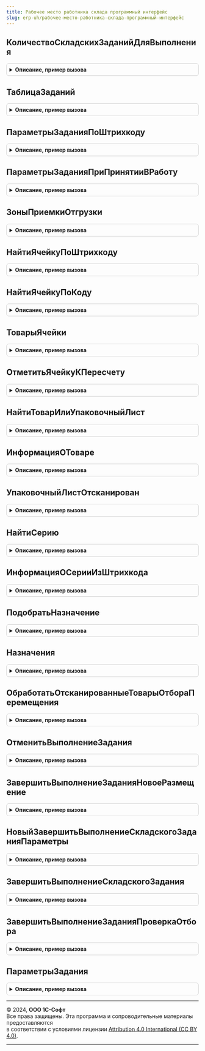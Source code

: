```yaml
---
title: Рабочее место работника склада программный интерфейс
slug: erp-uh/рабочее-место-работника-склада-программный-интерфейс
---
```



## КоличествоСкладскихЗаданийДляВыполнения
<details style="margin: 1em 0; padding: 0.5em; border: 1px solid #ccc; border-radius: 6px;">

<summary style="font-weight: bold; cursor: pointer;">Описание, пример вызова</summary>

```bsl

// Возвращает число - количество документов-заданий доступных для выполнения работником склада.
//
// Параметры:
//	Склад - СправочникСсылка.СкладскиеПомещения - склад, для которого возвращается количество заданий,
//	Помещение - СправочникСсылка.СкладскиеПомещения - помещение склада.
//	ТипЗадания - Строка - тип складского задания,
//	Исполнители - Массив из СправочникСсылка.Пользователи - список исполнителей заданий.
//
// Возвращаемое значение:
//	Число - количество доступных для выполнения заданий заданного вида.
//
Функция КоличествоСкладскихЗаданийДляВыполнения(Склад, Помещение, ТипЗадания, Исполнители) Экспорт
```

Пример вызова
```bsl
Результат = РабочееМестоРаботникаСкладаПрограммныйИнтерфейс.КоличествоСкладскихЗаданийДляВыполнения(Склад, Помещение, ТипЗадания, Исполнители) 
```
</details>

## ТаблицаЗаданий
<details style="margin: 1em 0; padding: 0.5em; border: 1px solid #ccc; border-radius: 6px;">

<summary style="font-weight: bold; cursor: pointer;">Описание, пример вызова</summary>

```bsl

// Возвращает таблицу заданий, выбранного типа операции, указанных пользователей.
//
// Параметры:
//	Склад - СправочникСсылка.Склады - склад,
//	Помещение - СправочникСсылка.СкладскиеПомещения - помещение склада,
//	ТипЗадания - Строка - тип складских заданий,
//	Исполнитель - Массив из СправочникСсылка.Пользователи - список исполнителей заданий.
//
// Возвращаемое значение:
//	ТаблицаЗначений:
//	*Ссылка - ДокументСсылка - складской документ
//	*Номер - Строка - номер документа
//	*Исполнитель - СправочникСсылка.Пользователи
//	*НаименованиеИсполнителя - Строка
//	*НомерИсполнителя - Число
//	*ЕдиницаИзмерения - СправочникСсылка.УпаковкиЕдиницыИзмерения
//	*НаименованиеЕдиницыИзмерения - Строка
//
Функция ТаблицаЗаданий(Склад, Помещение, ТипЗадания, Исполнитель) Экспорт
```

Пример вызова
```bsl
Результат = РабочееМестоРаботникаСкладаПрограммныйИнтерфейс.ТаблицаЗаданий(Склад, Помещение, ТипЗадания, Исполнитель) 
```
</details>

## ПараметрыЗаданияПоШтрихкоду
<details style="margin: 1em 0; padding: 0.5em; border: 1px solid #ccc; border-radius: 6px;">

<summary style="font-weight: bold; cursor: pointer;">Описание, пример вызова</summary>

```bsl

// Возвращает структуру со служебной информацией о задании.
// Функция вызывается при сканировании штрихкода складского задания.
//
// Параметры:
//	Штрихкод - Строка - штрихкод задания.
//	Склад - СправочникСсылка.Склады - склад.
//	Помещение - СправочникСсылка.СкладскиеПомещения - помещение склада.
//	Пользователь - СправочникСсылка.Пользователи - исполнитель складского задания,
//	ТипЗадания - Строка - тип складского задания.
//	РежимВыбораОперации - Булево - Истина, если сканирование задания выполнено из меню "Выбор операции".
//									Ложь, если сканирование задания выполнено из меню "Главное меню" формы рабочего места.
//	ГлубинаДетализацииМаркировки - Число - глубина детализация информации по маркированным упаковкам:
//				0 - без детализации
//				999 - без ограничения вложенности
//
// Возвращаемое значение:
//	см. РабочееМестоРаботникаСкладаПрограммныйИнтерфейс.ПараметрыЗадания
//
Функция ПараметрыЗаданияПоШтрихкоду(Штрихкод, Склад, Помещение, Пользователь, ТипЗадания = "", Экспорт
```

Пример вызова
```bsl
Результат = РабочееМестоРаботникаСкладаПрограммныйИнтерфейс.ПараметрыЗаданияПоШтрихкоду(Штрихкод, Склад, Помещение, Пользователь, ТипЗадания, );
```
</details>

## ПараметрыЗаданияПриПринятииВРаботу
<details style="margin: 1em 0; padding: 0.5em; border: 1px solid #ccc; border-radius: 6px;">

<summary style="font-weight: bold; cursor: pointer;">Описание, пример вызова</summary>

```bsl

// Возвращает структуру со служебной информацией о задании.
// Функция вызывается при выборе задания из табличной части "Задания" формы обработки "РабочееМестоРаботникаСклада".
//
// Параметры:
//	Задание - ДокументСсылка - ссылка складского задание,
//	Пользователь - СправочникСсылка.Пользователи - исполнитель складского задания
//	ПараметрыЗадания - см. РабочееМестоРаботникаСкладаПрограммныйИнтерфейс.ПараметрыЗадания
//
// Возвращаемое значение:
//	см. РабочееМестоРаботникаСкладаПрограммныйИнтерфейс.ПараметрыЗадания
//
Функция ПараметрыЗаданияПриПринятииВРаботу(Задание, Пользователь, ПараметрыЗадания = Неопределено) Экспорт
```

Пример вызова
```bsl
Результат = РабочееМестоРаботникаСкладаПрограммныйИнтерфейс.ПараметрыЗаданияПриПринятииВРаботу(Задание, Пользователь, ПараметрыЗадания);
```
</details>

## ЗоныПриемкиОтгрузки
<details style="margin: 1em 0; padding: 0.5em; border: 1px solid #ccc; border-radius: 6px;">

<summary style="font-weight: bold; cursor: pointer;">Описание, пример вызова</summary>

```bsl

// Возвращает таблицу ячеек зон приемки и отгрузки по указанному складу.
//
// Параметры:
//	Склад - СправочникСсылка.Склады - склад,
//	Помещение - СправочникСсылка.СкладскиеПомещения - складское помещение.
//
// Возвращаемое значение:
//	ТаблицаЗначений - таблица зон приемки и отгрузки:
//		* Ячейка - СправочникСсылка.СкладскиеЯчейки - адрес складской ячейки.
//		* КодЯчейки - Строка - строковое представление складской ячейки.
//		* ТипЯчейки - ПеречислениеСсылка.ТипыСкладскихЯчеек - тип складской ячейки.
//		* Склад - СправочникСсылка.Склады - склад, в котором расположена ячейка приемки (отгрузки).
//		* НаименованиеСклада - Строка - имя склада.
//
Функция ЗоныПриемкиОтгрузки(Склад, Помещение) Экспорт
```

Пример вызова
```bsl
Результат = РабочееМестоРаботникаСкладаПрограммныйИнтерфейс.ЗоныПриемкиОтгрузки(Склад, Помещение) 
```
</details>

## НайтиЯчейкуПоШтрихкоду
<details style="margin: 1em 0; padding: 0.5em; border: 1px solid #ccc; border-radius: 6px;">

<summary style="font-weight: bold; cursor: pointer;">Описание, пример вызова</summary>

```bsl

// Выполняет поиск ячейки по штрихкоду.
//
// Параметры:
//	Склад           - СправочникСсылка.Склады - склад.
//	Помещение       - СправочникСсылка.СкладскиеПомещения - помещение склада.
//	ШтрихкодЯчейки  - Строка - штрихкод ячейки.
//	ЭтоСканирование - Булево - Истина, если значение штрихкода адреса ячейки получено через ТСД.
//
// Возвращаемое значение:
//	Структура - параметры ячейки, которые содержит поля:
//		* КодВозврата - Число - 1, если ячейка найдена. 0, Если ячейка не найдена.
//		* Ячейка - СправочникСсылка.СкладскиеЯчейки - найденная ячейка.
//		* ТипЯчейки - ПеречислениеСсылка.ТипыСкладскихЯчеек - тип складской ячейки.
//		* КодЯчейки - Строка- код ячейки.
//		* ШтрихкодЯчейки - Строка - штрихкод ячейки.
//
Функция НайтиЯчейкуПоШтрихкоду(Склад, Помещение, ШтрихкодЯчейки, ЭтоСканирование = Ложь) Экспорт
```

Пример вызова
```bsl
Результат = РабочееМестоРаботникаСкладаПрограммныйИнтерфейс.НайтиЯчейкуПоШтрихкоду(Склад, Помещение, ШтрихкодЯчейки, ЭтоСканирование);
```
</details>

## НайтиЯчейкуПоКоду
<details style="margin: 1em 0; padding: 0.5em; border: 1px solid #ccc; border-radius: 6px;">

<summary style="font-weight: bold; cursor: pointer;">Описание, пример вызова</summary>

```bsl

// Выполняет поиск ячейки по коду.
//
// Параметры:
//	Склад - СправочникСсылка.Склады - склад.
//	Помещение - СправочникСсылка - помещение склада.
//	КодЯчейки - Строка - код ячейки.
//
// Возвращаемое значение:
//	Структура - параметры ячейки, которые содержит поля:
//		* КодВозврата - Число - 1, если ячейка найдена. 0, Если ячейка не найдена.
//		* Ячейка - СправочникСсылка.СкладскиеЯчейки - найденная ячейка.
//		* ТипЯчейки - ПеречислениеСсылка.ТипыСкладскихЯчеек - тип складской ячейки.
//		* КодЯчейки - Строка- код ячейки.
//		* ШтрихкодЯчейки - Строка - штрихкод ячейки.
//
Функция НайтиЯчейкуПоКоду(Склад, Помещение, КодЯчейки) Экспорт
```

Пример вызова
```bsl
Результат = РабочееМестоРаботникаСкладаПрограммныйИнтерфейс.НайтиЯчейкуПоКоду(Склад, Помещение, КодЯчейки) 
```
</details>

## ТоварыЯчейки
<details style="margin: 1em 0; padding: 0.5em; border: 1px solid #ccc; border-radius: 6px;">

<summary style="font-weight: bold; cursor: pointer;">Описание, пример вызова</summary>

```bsl

// Возвращает таблицу товаров, хранящихся в ячейке.
//
// Параметры:
//	Склад - СправочникСсылка.СкладскиеПомещения - склад.
//	Помещение - СправочникСсылка.СкладскиеПомещения - помещение склада.
//	Ячейка - СправочникСсылка.СкладскиеЯчейки - ячейка.
//
// Возвращаемое значение:
//	ТаблицаЗначений - таблица товаров, хранящихся в ячейке, содержит колонки:
//		* Номенклатура - СправочникСсылка.Номенклатура - товар.
//		* НаименованиеНоменклатуры - Строка - наименование товара.
//		* Характеристика - СправочникСсылка.ХарактеристикиНоменклатуры - характеристика товара.
//		* НаименованиеХарактеристики - Строка - наименование характеристика товара.
//		* Упаковка - СправочникСсылка.УпаковкиЕдиницыИзмерения - упаковка товара;.
//		* НаименованиеУпаковки - Строка - наименование упаковки товара.
//		* Серия - СправочникСсылка.СерииНоменклатуры - серия товара.
//		* НаименованиеСерии - Строка - представление серии товара.
//		* Количество - Число - количество товара.
//
Функция ТоварыЯчейки(Склад, Помещение, Ячейка) Экспорт
```

Пример вызова
```bsl
Результат = РабочееМестоРаботникаСкладаПрограммныйИнтерфейс.ТоварыЯчейки(Склад, Помещение, Ячейка) 
```
</details>

## ОтметитьЯчейкуКПересчету
<details style="margin: 1em 0; padding: 0.5em; border: 1px solid #ccc; border-radius: 6px;">

<summary style="font-weight: bold; cursor: pointer;">Описание, пример вызова</summary>

```bsl

// Помечает ячейку к пересчету в регистре сведений "СостояниеЯчеекКПересчету".
//
// Параметры:
//	Ячейка - СправочникСсылка.СкладскиеЯчейки - ячейка.
//
Процедура ОтметитьЯчейкуКПересчету(Ячейка) Экспорт
```

Пример вызова
```bsl
РабочееМестоРаботникаСкладаПрограммныйИнтерфейс.ОтметитьЯчейкуКПересчету(Ячейка) 
```
</details>

## НайтиТоварИлиУпаковочныйЛист
<details style="margin: 1em 0; padding: 0.5em; border: 1px solid #ccc; border-radius: 6px;">

<summary style="font-weight: bold; cursor: pointer;">Описание, пример вызова</summary>

```bsl

// Выполняет поиск записи в регистре сведений "ШтрихкодыНоменклатуры" по указанному штрихкоду.
//
// Параметры:
//	Штрихкод - Строка - штрихкод товара.
//	ИскатьУпаковочныеЛисты - Булево - Истина - осуществляется поиск по штрихкоду среди упаковочных листов, Ложь - нет.
//
// Возвращаемое значение:
//	см. ПараметрыТовара
//
Функция НайтиТоварИлиУпаковочныйЛист(Штрихкод, ИскатьУпаковочныеЛисты) Экспорт
```

Пример вызова
```bsl
Результат = РабочееМестоРаботникаСкладаПрограммныйИнтерфейс.НайтиТоварИлиУпаковочныйЛист(Штрихкод, ИскатьУпаковочныеЛисты) 
```
</details>

## ИнформацияОТоваре
<details style="margin: 1em 0; padding: 0.5em; border: 1px solid #ccc; border-radius: 6px;">

<summary style="font-weight: bold; cursor: pointer;">Описание, пример вызова</summary>

```bsl

// Возвращает структуру со служебной информацией о товаре.
//
// Параметры:
//	Склад - СправочникСсылка.СкладскиеПомещения - склад.
//	Помещение - СправочникСсылка.СкладскиеПомещения - помещение склада.
//	ПараметрыТовара - Структура - данные товара.
//
// Возвращаемое значение:
//	Структура:
//		* КартинкаТовара - ДвоичныеДанные,Неопределено - картинка товара.
//		* ОстаткиТовара - ТаблицаЗначений - данные об остатках товаров в ячейках на складе:
//		**Номенклатура - СправочникСсылка.Номенклатура
//		**НаименованиеНоменклатуры - Строка
//		**Характеристика - СправочникСсылка.ХарактеристикиНоменклатуры
//		**НаименованиеХарактеристики - Строка
//		**Упаковка - СправочникСсылка.УпаковкиЕдиницыИзмерения
//		**НаименованиеУпаковки - Строка
//		**Серия - СправочникСсылка.СерииНоменклатуры
//		**НаименованиеСерии - Строка
//		**Количество - Число
//		**Ячейка - СправочникСсылка.СкладскиеЯчейки
//		**КодЯчейки - Строка
//
Функция ИнформацияОТоваре(Склад, Помещение, ПараметрыТовара) Экспорт
```

Пример вызова
```bsl
Результат = РабочееМестоРаботникаСкладаПрограммныйИнтерфейс.ИнформацияОТоваре(Склад, Помещение, ПараметрыТовара) 
```
</details>

## УпаковочныйЛистОтсканирован
<details style="margin: 1em 0; padding: 0.5em; border: 1px solid #ccc; border-radius: 6px;">

<summary style="font-weight: bold; cursor: pointer;">Описание, пример вызова</summary>

```bsl

// Выполняет поиск указанного упаковочного листа среди отсканированных прежде.
//
// Параметры:
//	УпаковочныйЛист - ДокументСсылка.УпаковочныйЛист - ссылка на упаковочный лист
//	ОтсканированныеУпаковочныеЛисты - Массив из ДокументСсылка.УпаковочныйЛист -
//			массив ссылок на отсканированные прежде упаковочные листы.
//
// Возвращаемое значение:
//	Булево - Истина, если упаковочный лист найден среди прежде отсканированных.
//
Функция УпаковочныйЛистОтсканирован(УпаковочныйЛист, ОтсканированныеУпаковочныеЛисты) Экспорт
```

Пример вызова
```bsl
Результат = РабочееМестоРаботникаСкладаПрограммныйИнтерфейс.УпаковочныйЛистОтсканирован(УпаковочныйЛист, ОтсканированныеУпаковочныеЛисты) 
```
</details>

## НайтиСерию
<details style="margin: 1em 0; padding: 0.5em; border: 1px solid #ccc; border-radius: 6px;">

<summary style="font-weight: bold; cursor: pointer;">Описание, пример вызова</summary>

```bsl

// Выполняет поиск серии номенклатуры по заданному номеру и сроку годности.
//
// Параметры:
//	НомерСерии - Строка - номер серии.
//	СрокГодностиСерии - Дата - срок годности серии.
//	ВидНоменклатуры - СправочникСсылка.ВидыНоменклатуры - вид номенклатуры.
//	ПараметрыУказанияСерии - Структура - параметры указания серии.
//	ЭтоСканирование - Булево - Истина, если штрихкод серии номенклатуры введен вручную.
//
// Возвращаемое значение:
//	см. ПараметрыСерии
//
Функция НайтиСерию(НомерСерии, СрокГодностиСерии, ВидНоменклатуры, ПараметрыУказанияСерии, Экспорт
```

Пример вызова
```bsl
Результат = РабочееМестоРаботникаСкладаПрограммныйИнтерфейс.НайтиСерию(НомерСерии, СрокГодностиСерии, ВидНоменклатуры, ПараметрыУказанияСерии, );
```
</details>

## ИнформацияОСерииИзШтрихкода
<details style="margin: 1em 0; padding: 0.5em; border: 1px solid #ccc; border-radius: 6px;">

<summary style="font-weight: bold; cursor: pointer;">Описание, пример вызова</summary>

```bsl

// Извлекает из штрихкода информацию о номере и сроке годности.
// Работает только для штрихкодов, сгенерированных обработкой печати штрихкодов и номеров
// серий, сгенерированных формой регистрации серий.
//
// Параметры:
//	ШтрихкодСерии - Строка - штрихкод, из которого нужно извлечь информацию,
//	ИспользоватьНомерСерии - Булево - признак, что для серии, чей штрихкод передан, используется номер,
//	ИспользоватьСрокГодностиСерии - Булево - признак, что для серии, чей штрихкод передан, используется номер.
//
// Возвращаемое значение:
//	Структура - информация о серии товара штрихкода, содержит следующие поля:
//		* Номер - Строка - номер, извлеченный из штрихкода, если номера у серии нет - пустая строка.
//		* ГоденДо - Дата - дата срока годности, если срока годности у серии нет - пустая дата.
//
Функция ИнформацияОСерииИзШтрихкода(ШтрихкодСерии, ИспользоватьНомерСерии, ИспользоватьСрокГодностиСерии) Экспорт
```

Пример вызова
```bsl
Результат = РабочееМестоРаботникаСкладаПрограммныйИнтерфейс.ИнформацияОСерииИзШтрихкода(ШтрихкодСерии, ИспользоватьНомерСерии, ИспользоватьСрокГодностиСерии) 
```
</details>

## ПодобратьНазначение
<details style="margin: 1em 0; padding: 0.5em; border: 1px solid #ccc; border-radius: 6px;">

<summary style="font-weight: bold; cursor: pointer;">Описание, пример вызова</summary>

```bsl

// Подбирает назначение для товара.
//
// Параметры:
//	Склад - СправочникСсылка.СкладскиеПомещения - склад, в котором осуществляется поиск назначений для указанного товара.
//	Распоряжение - ДокументСсылка - ссылка документа распоряжения.
//	Ячейка - СправочникСсылка.СкладскиеЯчейки - ячейка, в которой осуществляется поиск назначений для указанного товара.
//	Товар - см. РабочееМестоРаботникаСкладаСервер.Товар
//	ТоварыДокумента - ТаблицаЗначений - таблица товаров документа складского задания.
//	ПараметрыРежима - Структура - параметры режима работы рабочего места работника склада.
//
// Возвращаемое значение:
//	СправочникСсылка.Назначения - подобранное назначение для указанного товара.
//
Функция ПодобратьНазначение(Склад, Распоряжение, Ячейка, Товар, ТоварыДокумента, ПараметрыРежима) Экспорт
```

Пример вызова
```bsl
Результат = РабочееМестоРаботникаСкладаПрограммныйИнтерфейс.ПодобратьНазначение(Склад, Распоряжение, Ячейка, Товар, ТоварыДокумента, ПараметрыРежима) 
```
</details>

## Назначения
<details style="margin: 1em 0; padding: 0.5em; border: 1px solid #ccc; border-radius: 6px;">

<summary style="font-weight: bold; cursor: pointer;">Описание, пример вызова</summary>

```bsl

// Возвращает таблицу назначений, в соответствии с указанными параметрами.
//
// Параметры:
//	Склад - СправочникСсылка.СкладскиеПомещения - склад, в котором осуществляется поиск назначений для указанного товара.
//	Распоряжение - ДокументСсылка - ссылка документа распоряжения.
//	Ячейка - СправочникСсылка.СкладскиеЯчейки - ячейка, в которой осуществляется поиск назначений для указанного товара.
//	Товар - см. РабочееМестоРаботникаСкладаСервер.Товар
//	ТоварыДокумента - ТаблицаЗначений - таблица товаров документа складского задания.
//	ПараметрыРежима - Структура - параметры режима работы рабочего места работника склада.
//	ДляАвтоподбора - Булево - Истина, если назначение подбирается автоматически.
//
// Возвращаемое значение:
//	ТаблицаЗначений - таблица назначений.
//
Функция Назначения(Склад, Распоряжение, Ячейка, Товар, ТоварыДокумента, ПараметрыРежима, ДляАвтоподбора = Ложь) Экспорт
```

Пример вызова
```bsl
Результат = РабочееМестоРаботникаСкладаПрограммныйИнтерфейс.Назначения(Склад, Распоряжение, Ячейка, Товар, ТоварыДокумента, ПараметрыРежима, ДляАвтоподбора);
```
</details>

## ОбработатьОтсканированныеТоварыОтбораПеремещения
<details style="margin: 1em 0; padding: 0.5em; border: 1px solid #ccc; border-radius: 6px;">

<summary style="font-weight: bold; cursor: pointer;">Описание, пример вызова</summary>

```bsl

// Вызывается при завершении отбора товаров при выполнении задания перемещения.
// При перемещении может быть отобрана только часть товаров, при размещении товаров
// должна выдаваться для обработки только отобранная часть товаров.
//
// Параметры:
//	Задание - ДокументСсылка - ссылка складского задания,
//	ТоварыДляСканирования - ТаблицаЗначений - таблица товаров, соответствующая табличной части выполняемого задания
//											и содержащая информацию об отсканированных товарах.
//											В операциях на пересчет хранится исходная информация о товарах документа "ПересчетТоваров".
//	ТЗОтсканированныеТовары - ТаблицаЗначений - таблица товаров, содержащая информацию об отсканированных товарах статус
//												указания серий которых имеет значения 'ПоФактуОтбора'.
//
// Возвращаемое значение:
//	см. ПараметрыЗадания
//
Функция ОбработатьОтсканированныеТоварыОтбораПеремещения(Задание, ТоварыДляСканирования, ТЗОтсканированныеТовары) Экспорт
```

Пример вызова
```bsl
Результат = РабочееМестоРаботникаСкладаПрограммныйИнтерфейс.ОбработатьОтсканированныеТоварыОтбораПеремещения(Задание, ТоварыДляСканирования, ТЗОтсканированныеТовары) 
```
</details>

## ОтменитьВыполнениеЗадания
<details style="margin: 1em 0; padding: 0.5em; border: 1px solid #ccc; border-radius: 6px;">

<summary style="font-weight: bold; cursor: pointer;">Описание, пример вызова</summary>

```bsl

// Отменяет выполнение текущего складского задания, переводит в первоначальный статус.
//
// Параметры:
//	Задание - ДокументСсылка - ссылка складского задания,
//	ИсходныйИсполнитель - СправочникСсылка.Пользователи - исполнитель складского задания.
//	ТипЗадания - Строка - тип складских заданий.
//	ПараметрыЗадания - см. ПараметрыЗадания
//
// Возвращаемое значение:
//	см. ПараметрыЗадания
//
Функция ОтменитьВыполнениеЗадания(Задание, ИсходныйИсполнитель, ТипЗадания, ПараметрыЗадания = Неопределено) Экспорт
```

Пример вызова
```bsl
Результат = РабочееМестоРаботникаСкладаПрограммныйИнтерфейс.ОтменитьВыполнениеЗадания(Задание, ИсходныйИсполнитель, ТипЗадания, ПараметрыЗадания);
```
</details>

## ЗавершитьВыполнениеЗаданияНовоеРазмещение
<details style="margin: 1em 0; padding: 0.5em; border: 1px solid #ccc; border-radius: 6px;">

<summary style="font-weight: bold; cursor: pointer;">Описание, пример вызова</summary>

```bsl

// Вызывается при завершении выполнения набора товаров для создания нового задания на размещение.
//
// Параметры:
//	Склад - СправочникСсылка.Склады - склад.
//	Помещение - СправочникСсылка.СкладскиеПомещения - помещение склада.
//	ЗонаПриемки - СправочникСсылка.СкладскиеЯчейки - зона, из которой отобраны товары для размещения.
//	Пользователь - СправочникСсылка.Пользователи - исполнитель складского задания.
//	ОтсканированныеТовары - ТаблицаЗначений - таблица отобранных товаров для операции размещения.
//	ДЗОтсканированнаяТара - ДеревоЗначений - данные о таре отобранных товаров, которые поставляются в многооборотной таре.
//
// Возвращаемое значение:
//	см. ПараметрыЗадания
//
Функция ЗавершитьВыполнениеЗаданияНовоеРазмещение(Склад, Помещение, ЗонаПриемки, Пользователь, ОтсканированныеТовары, Экспорт
```

Пример вызова
```bsl
Результат = РабочееМестоРаботникаСкладаПрограммныйИнтерфейс.ЗавершитьВыполнениеЗаданияНовоеРазмещение(Склад, Помещение, ЗонаПриемки, Пользователь, ОтсканированныеТовары, );
```
</details>

## НовыйЗавершитьВыполнениеСкладскогоЗаданияПараметры
<details style="margin: 1em 0; padding: 0.5em; border: 1px solid #ccc; border-radius: 6px;">

<summary style="font-weight: bold; cursor: pointer;">Описание, пример вызова</summary>

```bsl

// Конструктор параметров метода ЗавершитьВыполнениеСкладскогоЗадания().
// Возвращаемое значение:
//	Структура:
//	*Задание - ДокументСсылка,Неопределено - ссылка складского задания.
//	*ТЗОтсканированныеТовары - ДанныеФормыЭлементКоллекции,ТаблицаЗначений,Неопределено - таблица товаров, содержащая информацию
//		об отсканированных товарах статус указания серий которых имеет значения 'ПоФактуОтбора' в операциях отбора,
//		размещения и перемещения. В операциях пересчета и проверка отбора - хранятся данные об отсканированных товарах.
//	*ТоварыДляСканирования - ТаблицаЗначений,Неопределено - таблица товаров, соответствующая табличной части выполняемого задания
//		и содержащая информацию об отсканированных товарах в операциях отбора, размещения, перемещения и проверки отбора.
//		В операциях на пересчет хранится исходная информация о товарах документа "ПересчетТоваров".
//	*СканированныеЗначенияМарок - ТаблицаЗначений,Неопределено
//	*ЗонаПриемки - СправочникСсылка.СкладскиеЯчейки,Неопределено - зона, куда следует перенести отобранные товары, в случае отмены
//		выполнения задания на перемещения.
//	*ОтборОтсканирован - Булево - Истина - операция отбора выполнена в заданиях перемещения.
Функция НовыйЗавершитьВыполнениеСкладскогоЗаданияПараметры() Экспорт
```

Пример вызова
```bsl
Результат = РабочееМестоРаботникаСкладаПрограммныйИнтерфейс.НовыйЗавершитьВыполнениеСкладскогоЗаданияПараметры() 
```
</details>

## ЗавершитьВыполнениеСкладскогоЗадания
<details style="margin: 1em 0; padding: 0.5em; border: 1px solid #ccc; border-radius: 6px;">

<summary style="font-weight: bold; cursor: pointer;">Описание, пример вызова</summary>

```bsl

// Завершает выполнение складского задания. При сканировании товаров - отсканированные товары
// переносятся в табличные части документов, при наборе - создаются новые складские задания.
// Устанавливаются нужные статусы у документов, выполняется проведение документов.
//
// Параметры:
//	Параметры - см. НовыйЗавершитьВыполнениеСкладскогоЗаданияПараметры
//
// Возвращаемое значение:
//	см. РабочееМестоРаботникаСкладаПрограммныйИнтерфейс.ПараметрыЗадания
//
Функция ЗавершитьВыполнениеСкладскогоЗадания(Параметры) Экспорт
```

Пример вызова
```bsl
Результат = РабочееМестоРаботникаСкладаПрограммныйИнтерфейс.ЗавершитьВыполнениеСкладскогоЗадания(Параметры) 
```
</details>

## ЗавершитьВыполнениеЗаданияПроверкаОтбора
<details style="margin: 1em 0; padding: 0.5em; border: 1px solid #ccc; border-radius: 6px;">

<summary style="font-weight: bold; cursor: pointer;">Описание, пример вызова</summary>

```bsl

// Вызывается при завершении задания проверки отбора.
//
// Параметры:
//	Склад - СправочникСсылка.Склады - склад.
//	Помещение - СправочникСсылка.СкладскиеПомещения - помещение склада.
//	Задание - ДокументСсылка - ссылка складского задания.
//	ОтсканированныеТовары - ТаблицаЗначений - таблица товаров, содержащая информацию об отсканированных товарах.
//	ТоварыДляСканирования - ТабличнаяЧасть - таблица товаров, соответствующая табличной части выполняемого задания и содержащая информацию об отсканированных товарах.
//	ИспользуетсяАдресноеХранение - Булево - Истина, если на складе используется адресное хранение.
//	СканированныеЗначенияМарок - СписокЗначений:
//	*Значение - СправочникСсылка - сопоставленная ссылка.
//	*Представление - Строка -  значение штрихкода марки.
//
// Возвращаемое значение:
//	см. ПараметрыЗадания
//
Функция ЗавершитьВыполнениеЗаданияПроверкаОтбора(Склад, Помещение, Задание, ОтсканированныеТовары, ТоварыДляСканирования, Экспорт
```

Пример вызова
```bsl
Результат = РабочееМестоРаботникаСкладаПрограммныйИнтерфейс.ЗавершитьВыполнениеЗаданияПроверкаОтбора(Склад, Помещение, Задание, ОтсканированныеТовары, ТоварыДляСканирования, );
```
</details>

## ПараметрыЗадания
<details style="margin: 1em 0; padding: 0.5em; border: 1px solid #ccc; border-radius: 6px;">

<summary style="font-weight: bold; cursor: pointer;">Описание, пример вызова</summary>

```bsl

// Возвращает структуру для хранения сведений о задании.
//
// Возвращаемое значение:
//	Структура - параметры складского задания, содержат следующие поля:
//		* КодВозврата - Число - 0 означает признак наличия ошибок, выявленных в процессе работы со складским заданием.
//		* ТекстСообщения - Строка - текст сообщения пользователю, описывающий проблемы, возникшие в процессе выполнения,
//									складского задания.
//		* Склад - СправочникСсылка.Склады - склад документа складского задания.
//		* Помещение - СправочникСсылка.СкладскиеПомещения - помещение документа складского задания.
//		* Товары - ТаблицаЗначений - товары табличной части складских документов:
//			** НомерСтроки - Число
//			** Ячейка - СправочникСсылка.СкладскиеЯчейки
//			** КодЯчейки - Строка
//			** Номенклатура - СправочникСсылка.Номенклатура
//			** НаименованиеНоменклатуры - Строка
//			** АртикулНоменклатуры - Строка
//			** ОписаниеНоменклатуры - Строка
//			** ТипНоменклатуры - ПеречислениеСсылка.ТипыНоменклатуры
//			** ВидНоменклатуры - СправочникСсылка.ВидыНоменклатуры
//			** НаименованиеВидаНоменклатуры - Строка
//			** Характеристика - СправочникСсылка.ХарактеристикиНоменклатуры
//			** НаименованиеХарактеристики - Строка
//			** Серия - СправочникСсылка.СерииНоменклатуры
//			** НаименованиеСерии - Строка
//			** Назначение - СправочникСсылка.Назначения
//			** НаименованиеНазначения - Строка
//			** Упаковка - СправочникСсылка.УпаковкиЕдиницыИзмерения
//			** НаименованиеУпаковки - Строка
//			** Коэффициент - Число
//			** КоэффициентЕдиницыИзмеренияВеса - Число
//			** КоэффициентЕдиницыИзмеренияОбъема - Число
//			** ВесУпаковки - Число
//			** ОбъемУпаковки - Число
//			** ЕдиницаИзмерения - СправочникСсылка.УпаковкиЕдиницыИзмерения
//			** НаименованиеЕдиницыИзмерения - Строка
//			** ЕдиницаИзмеренияВеса - СправочникСсылка.УпаковкиЕдиницыИзмерения
//			** НаименованиеЕдиницыИзмеренияВеса - Строка
//			** ЕдиницаИзмеренияОбъема - СправочникСсылка.УпаковкиЕдиницыИзмерения
//			** НаименованиеЕдиницыИзмеренияОбъема - Строка
//			** ТипИзмеряемойВеличины - ПеречислениеСсылка.ТипыИзмеряемыхВеличин
//			** ИзлишекПорча - Число
//			** Количество - Число
//			** КоличествоФакт - Число
//			** КоличествоУпаковок - Число
//			** КоличествоУпаковокФакт - Число
//			** КоличествоУпаковокВДокументе - Число
//			** СтатусУказанияСерий - Число
//			** ИспользоватьНомерСерии - Булево
//			** ИспользоватьСрокГодностиСерии - Булево
//			** ТочностьУказанияСрокаГодностиСерии - ПеречислениеСсылка.ТочностиУказанияСрокаГодности
//		* ТоварыОтбор - ТаблицаЗначений - товары табличной части 'ТоварыОтбор' документа "ОтборРазмещениеТоваров":
//			** НомерСтроки - Число
//			** Ячейка - СправочникСсылка.СкладскиеЯчейки
//			** Номенклатура - СправочникСсылка.Номенклатура
//			** Характеристика - СправочникСсылка.ХарактеристикиНоменклатуры
//			** Серия - СправочникСсылка.СерииНоменклатуры
//			** Назначение - СправочникСсылка.Назначения
//			** Упаковка - СправочникСсылка.УпаковкиЕдиницыИзмерения
//			** СтатусУказанияСерий - Число
//		* ТоварыРазмещение - ТаблицаЗначений - товары табличной части 'ТоварыРазмещение' документа "ОтборРазмещениеТоваров":
//			** НомерСтроки - Число
//			** Ячейка - СправочникСсылка.СкладскиеЯчейки
//			** Номенклатура - СправочникСсылка.Номенклатура
//			** Характеристика - СправочникСсылка.ХарактеристикиНоменклатуры
//			** Серия - СправочникСсылка.СерииНоменклатуры
//			** Назначение - СправочникСсылка.Назначения
//			** СтатусУказанияСерий - Число
//		* ОтгружаемыеТовары - ТаблицаЗначений - товары табличной части 'ОтгружаемыеТовары' документа "РасходныйОрдерНаТовары":
//			** НомерСтроки - Число
//			** Действие - ПеречислениеСсылка.ДействияСоСтрокамиОрдеровНаОтгрузку
//			** Номенклатура - СправочникСсылка.Номенклатура
//			** НаименованиеНоменклатуры - Строка
//			** АртикулНоменклатуры - Строка
//			** ОписаниеНоменклатуры - Строка
//			** ТипНоменклатуры - ПеречислениеСсылка.ТипыНоменклатуры
//			** ВидНоменклатуры - СправочникСсылка.ВидыНоменклатуры
//			** НаименованиеВидаНоменклатуры - Строка
//			** Характеристика - СправочникСсылка.ХарактеристикиНоменклатуры
//			** НаименованиеХарактеристики - Строка
//			** Серия - СправочникСсылка.СерииНоменклатуры
//			** НаименованиеСерии - Строка
//			** Назначение - СправочникСсылка.Назначения
//			** НаименованиеНазначения - Строка
//			** Упаковка - СправочникСсылка.УпаковкиЕдиницыИзмерения
//			** НаименованиеУпаковки - Строка
//			** Коэффициент - Число
//			** КоэффициентЕдиницыИзмеренияВеса - Число
//			** КоэффициентЕдиницыИзмеренияОбъема - Число
//			** ВесУпаковки - Число
//			** ОбъемУпаковки - Число
//			** ЕдиницаИзмерения - СправочникСсылка.УпаковкиЕдиницыИзмерения
//			** НаименованиеЕдиницыИзмерения - Строка
//			** ЕдиницаИзмеренияВеса - СправочникСсылка.УпаковкиЕдиницыИзмерения
//			** НаименованиеЕдиницыИзмеренияВеса - Строка
//			** ЕдиницаИзмеренияОбъема - СправочникСсылка.УпаковкиЕдиницыИзмерения
//			** НаименованиеЕдиницыИзмеренияОбъема - Строка
//			** ТипИзмеряемойВеличины - ПеречислениеСсылка.ТипыИзмеряемыхВеличин
//			** НеОтгружать - Число
//			** Количество - Число
//			** КоличествоНеОтгружать - Число
//			** КоличествоУпаковок - Число
//			** КоличествоУпаковокНеОтгружать - Число
//			** КоличествоУпаковокВДокументе - Число
//			** КоличествоУпаковокВДокументеНеотгружаемые - Число
//			** СтатусУказанияСерий - Число
//			** ИспользоватьНомерСерии - Булево
//			** ИспользоватьСрокГодностиСерии - Булево
//			** ТочностьУказанияСрокаГодностиСерии - ПеречислениеСсылка.ТочностиУказанияСрокаГодности
//			** ЭтоУпаковочныйЛист - Булево
//		* ТипЗадания - Строка - идентификатор типа складского задания.
//		* Статус - ПеречислениеСсылка.СтатусыОтборовРазмещенийТоваров - статус документа складского задания.
//		* Проведен - Булево - Истина, если документ складского задания проведен.
//		* ИсходныйИсполнитель - СправочникСсылка.Пользователи - первоначальный исполнитель складского задания.
//		* ПорядокОбработки - ПеречислениеСсылка.ПорядокОбработкиСкладскогоЗадания - порядок работы со складскими ячейками,
//																					в процессе выполнения складского задания.
//		* ОтборОтсканирован - Булево - Истина, если успешно выполнен отбор товаров, по складскому заданию 'Перемещение'.
//
Функция ПараметрыЗадания() Экспорт
```

Пример вызова
```bsl
Результат = РабочееМестоРаботникаСкладаПрограммныйИнтерфейс.ПараметрыЗадания() 
```
</details>

---

© 2024, **ООО 1С-Софт**  
Все права защищены. Эта программа и сопроводительные материалы предоставляются  
в соответствии с условиями лицензии [Attribution 4.0 International (CC BY 4.0)](https://creativecommons.org/licenses/by/4.0/legalcode).

---
